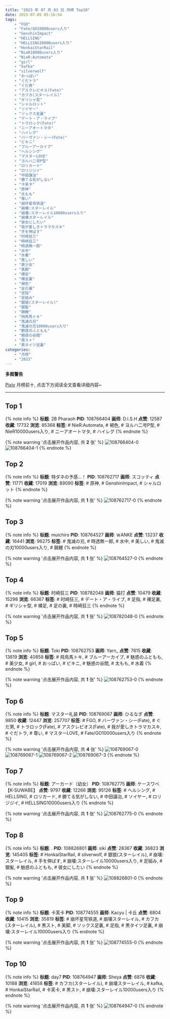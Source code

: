 ```yaml
---
title: "2023 年 07 月 03 日 月榜 Top10"
date: 2023-07-05 05:16:54
tags:
    - "FGO"
    - "Fate/GO10000users入り"
    - "GenshinImpact"
    - "HELLSING"
    - "HELLSING10000users入り"
    - "HonkaiStarRail"
    - "NieR10000users入り"
    - "NieR:Automata"
    - "girl"
    - "kafka"
    - "silverwolf"
    - "おっぱい"
    - "ぐだトラ"
    - "ぐだ男"
    - "アスクレピオス(Fate)"
    - "カフカ(スターレイル)"
    - "ギリシャ型"
    - "シャルロット"
    - "ソイヤー"
    - "ソックス足裏"
    - "デート・ア・ライブ"
    - "トラロック(Fate)"
    - "ニーアオートマタ"
    - "ハイレグ"
    - "バーヴァン・シー(Fate)"
    - "ビキニ"
    - "ブルーアーカイブ"
    - "ヘルシング"
    - "マスターLOVE"
    - "ヨルハ二号P型"
    - "ロリカード"
    - "ロリジジイ"
    - "中田譲治"
    - "勝てる気がしない"
    - "卡芙卡"
    - "原神"
    - "太もも"
    - "尊い"
    - "崩坏星穹铁道"
    - "崩壊:スターレイル"
    - "崩壊:スターレイル10000users入り"
    - "崩壊スターレイル"
    - "彼女にしたい"
    - "我が愛しきトラマカスキ"
    - "手を伸ばす"
    - "时崎狂三"
    - "時崎狂三"
    - "時透無一郎"
    - "水中"
    - "水着"
    - "美しい"
    - "美少女"
    - "美脚"
    - "裸足"
    - "裸足裏"
    - "褐色"
    - "足の裏"
    - "足指"
    - "足組み"
    - "銀狼(スターレイル)"
    - "銀髪"
    - "錦鯉"
    - "飛鳥馬トキ"
    - "鬼滅の刃"
    - "鬼滅の刃10000users入り"
    - "魅惑のふともも"
    - "魅惑の谷間"
    - "黒スト"
    - "黒タイツ足裏"
categories:
    - "月榜"
    - "2023"
---
```


<i class="fa fa-triangle-exclamation"></i>**多图警告**<i class="fa fa-triangle-exclamation"></i>

[Pixiv](https://www.pixiv.net/) 月榜前十, 点击下方阅读全文查看详细内容~

<!-- more -->

---

## Top 1

{% note info %}
**标题**: 2B Pharaoh
**PID**: 108766404 **画师**: D.I.S.H
**点赞**: 12587 **收藏**: 17732 **浏览**: 85368
**标签**: # NieR:Automata, # 褐色, # ヨルハ二号P型, # NieR10000users入り, # ニーアオートマタ, # ハイレグ
{% endnote %}

{% note warning '点击展开作品内容, 共 **2** 张' %}
![108766404-0](https://i.pixiv.re/img-original/img/2023/06/06/02/13/13/108766404_p0.jpg)
![108766404-1](https://i.pixiv.re/img-original/img/2023/06/06/02/13/13/108766404_p1.jpg)
{% endnote %}

## Top 2

{% note info %}
**标题**: 特ダネの予感…！
**PID**: 108762717 **画师**: スコッティ
**点赞**: 11771 **收藏**: 17019 **浏览**: 89090
**标签**: # 原神, # GenshinImpact, # シャルロット
{% endnote %}

{% note warning '点击展开作品内容, 共 **1** 张' %}
![108762717-0](https://i.pixiv.re/img-original/img/2023/06/06/00/00/25/108762717_p0.jpg)
{% endnote %}

## Top 3

{% note info %}
**标题**: muichiro
**PID**: 108764527 **画师**: ￦ANKE
**点赞**: 13237 **收藏**: 16441 **浏览**: 96275
**标签**: # 鬼滅の刃, # 時透無一郎, # 水中, # 美しい, # 鬼滅の刃10000users入り, # 錦鯉
{% endnote %}

{% note warning '点击展开作品内容, 共 **1** 张' %}
![108764527-0](https://i.pixiv.re/img-original/img/2023/06/06/00/49/33/108764527_p0.jpg)
{% endnote %}

## Top 4

{% note info %}
**标题**: 时崎狂三
**PID**: 108782048 **画师**: 猫打
**点赞**: 10479 **收藏**: 15298 **浏览**: 66367
**标签**: # 时崎狂三, # デート・ア・ライブ, # 足指, # 裸足裏, # ギリシャ型, # 裸足, # 足の裏, # 時崎狂三
{% endnote %}

{% note warning '点击展开作品内容, 共 **1** 张' %}
![108782048-0](https://i.pixiv.re/img-original/img/2023/06/06/19/39/11/108782048_p0.jpg)
{% endnote %}

## Top 5

{% note info %}
**标题**: Toki
**PID**: 108762753 **画师**: Yarn_
**点赞**: 7815 **收藏**: 13819 **浏览**: 40858
**标签**: # 飛鳥馬トキ, # ブルーアーカイブ, # 魅惑のふともも, # 美少女, # girl, # おっぱい, # ビキニ, # 魅惑の谷間, # 太もも, # 水着
{% endnote %}

{% note warning '点击展开作品内容, 共 **1** 张' %}
![108762753-0](https://i.pixiv.re/img-original/img/2023/06/06/00/00/34/108762753_p0.png)
{% endnote %}

## Top 6

{% note info %}
**标题**: マスター礼装
**PID**: 108769067 **画师**: ひるなぎ
**点赞**: 9850 **收藏**: 12447 **浏览**: 257707
**标签**: # FGO, # バーヴァン・シー(Fate), # ぐだ男, # トラロック(Fate), # アスクレピオス(Fate), # 我が愛しきトラマカスキ, # ぐだトラ, # 尊い, # マスターLOVE, # Fate/GO10000users入り
{% endnote %}

{% note warning '点击展开作品内容, 共 **4** 张' %}
![108769067-0](https://i.pixiv.re/img-original/img/2023/06/06/06/00/09/108769067_p0.jpg)
![108769067-1](https://i.pixiv.re/img-original/img/2023/06/06/06/00/09/108769067_p1.jpg)
![108769067-2](https://i.pixiv.re/img-original/img/2023/06/06/06/00/09/108769067_p2.jpg)
![108769067-3](https://i.pixiv.re/img-original/img/2023/06/06/06/00/09/108769067_p3.jpg)
{% endnote %}

## Top 7

{% note info %}
**标题**: アーカード（幼女）
**PID**: 108762775 **画师**: ケースワベ【K-SUWABE】
**点赞**: 9797 **收藏**: 12266 **浏览**: 95126
**标签**: # ヘルシング, # HELLSING, # ロリカード, # 勝てる気がしない, # 中田譲治, # ソイヤー, # ロリジジイ, # HELLSING10000users入り
{% endnote %}

{% note warning '点击展开作品内容, 共 **1** 张' %}
![108762775-0](https://i.pixiv.re/img-original/img/2023/06/06/00/00/40/108762775_p0.jpg)
{% endnote %}

## Top 8

{% note info %}
**标题**: .
**PID**: 108826801 **画师**: siki
**点赞**: 28367 **收藏**: 36823 **浏览**: 145405
**标签**: # HonkaiStarRail, # silverwolf, # 銀狼(スターレイル), # 崩壊:スターレイル, # 手を伸ばす, # 崩壊:スターレイル10000users入り, # 足組み, # 銀髪, # 魅惑のふともも, # 彼女にしたい
{% endnote %}

{% note warning '点击展开作品内容, 共 **1** 张' %}
![108826801-0](https://i.pixiv.re/img-original/img/2023/06/08/11/17/42/108826801_p0.jpg)
{% endnote %}

## Top 9

{% note info %}
**标题**: 卡芙卡
**PID**: 108774555 **画师**: Kacyu | 卡丘
**点赞**: 6804 **收藏**: 10415 **浏览**: 35819
**标签**: # 崩坏星穹铁道, # 崩壊スターレイル, # カフカ(スターレイル), # 黒スト, # 美脚, # ソックス足裏, # 足指, # 黒タイツ足裏, # 崩壊:スターレイル10000users入り
{% endnote %}

{% note warning '点击展开作品内容, 共 **1** 张' %}
![108774555-0](https://i.pixiv.re/img-original/img/2023/06/06/12/53/31/108774555_p0.jpg)
{% endnote %}

## Top 10

{% note info %}
**标题**: day7
**PID**: 108764947 **画师**: Sheya
**点赞**: 6878 **收藏**: 10188 **浏览**: 41658
**标签**: # カフカ(スターレイル), # 崩壊スターレイル, # kafka, # HonkaiStarRail, # 卡芙卡, # 黒スト, # 崩壊:スターレイル10000users入り
{% endnote %}

{% note warning '点击展开作品内容, 共 **1** 张' %}
![108764947-0](https://i.pixiv.re/img-original/img/2023/06/06/01/03/51/108764947_p0.jpg)
{% endnote %}
